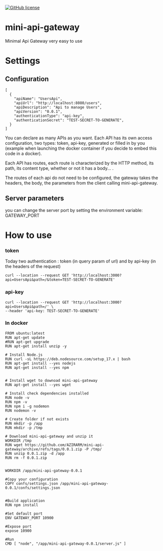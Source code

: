 [![GitHub license](https://img.shields.io/github/license/Naereen/StrapDown.js.svg)](./license.md)

# mini-api-gateway
Minimal Api Gateway very easy to use

# Settings
## Configuration
```
[
  {
    "apiName": "UsersApi",
    "apiUrl": "http://localhost:8080/users",
    "apiDescription": "Api to manage Users",
    "apiVersion": "0.0.1",
    "authenticationType": "api-key",
    "authenticationSecret": "TEST-SECRET-TO-GENERATE",
  }
]

```

You can declare as many APIs as you want.
Each API has its own access configuration, two types: token, api-key, generated or filled in by you (example when launching the docker container if you decide to embed this code in a docker).

Each API has routes, each route is characterized by the HTTP method, its path, its content type, whether or not it has a body... .

The routes of each api do not need to be configured, the gateway takes the headers, the body, the parameters from the client calling mini-api-gateway.

## Server parameters
you can change the server port by setting the environment variable: GATEWAY_PORT

# How to use

### token

Today two authentication : token (in query param of url) and by api-key (in the headers of the request)

```
curl --location --request GET 'http://localhost:3000?api=UsersApi&path=/&token=TEST-SECRET-TO-GENERATE'
```

### api-key
```
curl --location --request GET 'http://localhost:3000?api=UsersApi&path=/' \
--header 'api-key: TEST-SECRET-TO-GENERATE'
```

### In docker
```
FROM ubuntu:latest
RUN apt-get update
#RUN apt-get upgrade
RUN apt-get install unzip -y

# Install Node.js
RUN curl -sL https://deb.nodesource.com/setup_17.x | bash
RUN apt-get install --yes nodejs
RUN apt-get install --yes npm


# Install wget to downoad mini-api-gateway
RUN apt-get install --yes wget

# Install check dependencies installed
RUN node -v
RUN npm -v
RUN npm i -g nodemon
RUN nodemon -v

# Create folder if not exists
RUN mkdir -p /app
RUN mkdir -p /tmp

# Download mini-api-gateway and unzip it
WORKDIR /tmp
RUN wget https://github.com/AZIRARM/mini-api-gateway/archive/refs/tags/0.0.1.zip -P /tmp/
RUN unzip 0.0.1.zip -d /app
RUN rm -f 0.0.1.zip


WORKDIR /app/mini-api-gateway-0.0.1

#Copy your configuration
COPY confs/settings.json /app/mini-api-gateway-0.0.1/confs/settings.json


#Build application
RUN npm install

#Set default port
ENV GATEWAY_PORT 10900

#Expose port
expose 10900

#Run
CMD [ "node", "/app/mini-api-gateway-0.0.1/server.js" ]

```

